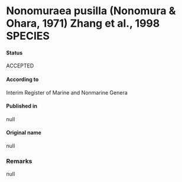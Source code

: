# Nonomuraea pusilla (Nonomura & Ohara, 1971) Zhang et al., 1998 SPECIES

#### Status
ACCEPTED

#### According to
Interim Register of Marine and Nonmarine Genera

#### Published in
null

#### Original name
null

### Remarks
null